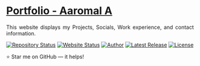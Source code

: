 # <a href="https://aaromalonline.github.io/" target="_blank">Portfolio - Aaromal A</a>
<p align="justify">This website displays my Projects, Socials, Work experience, and contact information.</p>

[![Repository Status](https://img.shields.io/badge/Repository%20Status-Maintained-dark%20green.svg)](https://github.com/aaromalonline/aaromalonline.github.io)
[![Website Status](https://img.shields.io/badge/Website%20Status-Online-green)](https://aaromalonline.github.io/)
[![Author](https://img.shields.io/badge/Author-Aaromal%20A-purple.svg)](https://www.linkedin.com/in/aaromalonline/)
[![Latest Release](https://img.shields.io/badge/Latest%20Release-11%20Feb%202025-yellow.svg)](https://github.com/aaromalonline/aaromalonline.github.io)
<a href="https://github.com/aaromalonline/aaromalonline.github.io/blob/master/LICENSE"><img alt="License" src="http://img.shields.io/:license-mit-blue.svg?style=flat-square?style=flat-square" /></a>

:star: Star me on GitHub — it helps!


